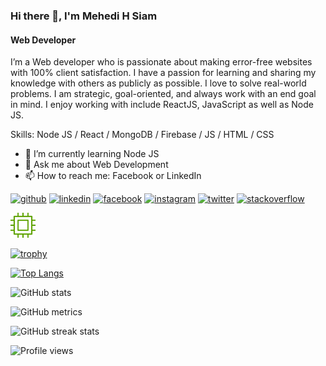 <!-- ![Web Developer](https://scontent.fdac8-1.fna.fbcdn.net/v/t1.6435-9/165002402_2941517186167789_152385527892614165_n.jpg?_nc_cat=100&ccb=1-5&_nc_sid=174925&_nc_eui2=AeGWnpwRsGA99dENm38qkPfAS6nG7lzENElLqcbuXMQ0SW3ep-3Re6xyqtCy9i8ClBn7J6N9sO0eZpTmFQSDYzfd&_nc_ohc=qeE0pWsE3p8AX88CJ2Z&_nc_ht=scontent.fdac8-1.fna&oh=21361f0d2dbcacc8836a4aa0549203f2&oe=61C385C7) -->

### Hi there 👋, I'm Mehedi H Siam
#### Web Developer


I’m a Web developer who is passionate about making error-free websites with 100% client satisfaction. I have a passion for learning and sharing my knowledge with others as publicly as possible. I love to solve real-world problems. I am strategic, goal-oriented, and always work with an end goal in mind. I enjoy working with include ReactJS, JavaScript as well as Node JS.

Skills: Node JS / React / MongoDB / Firebase / JS / HTML / CSS

- 🌱 I’m currently learning Node JS 
- 💬 Ask me about Web Development 
- 📫 How to reach me: Facebook or LinkedIn 


[<img src='https://cdn.jsdelivr.net/npm/simple-icons@3.0.1/icons/github.svg' alt='github' height='40'>](https://github.com/mehedihsiam)  [<img src='https://cdn.jsdelivr.net/npm/simple-icons@3.0.1/icons/linkedin.svg' alt='linkedin' height='40'>](https://www.linkedin.com/in/mehedihsiam/)  [<img src='https://cdn.jsdelivr.net/npm/simple-icons@3.0.1/icons/facebook.svg' alt='facebook' height='40'>](https://www.facebook.com/mehedihsiam537)  [<img src='https://cdn.jsdelivr.net/npm/simple-icons@3.0.1/icons/instagram.svg' alt='instagram' height='40'>](https://www.instagram.com/mehedihsiam/)  [<img src='https://cdn.jsdelivr.net/npm/simple-icons@3.0.1/icons/twitter.svg' alt='twitter' height='40'>](https://twitter.com/mehedihsiam)  [<img src='https://cdn.jsdelivr.net/npm/simple-icons@3.0.1/icons/stackoverflow.svg' alt='stackoverflow' height='40'>](https://stackoverflow.com/users/16839227)  

<a href='https://docs.github.com/en/developers'><img src='https://raw.githubusercontent.com/acervenky/animated-github-badges/master/assets/devbadge.gif' width='40' height='40'></a> 

[![trophy](https://github-profile-trophy.vercel.app/?username=mehedihsiam)](https://github.com/ryo-ma/github-profile-trophy)

[![Top Langs](https://github-readme-stats.vercel.app/api/top-langs/?username=anuraghazra&layout=compact)](https://github.com/anuraghazra/github-readme-stats)


![GitHub stats](https://github-readme-stats.vercel.app/api?username=mehedihsiam&show_icons=true)  

![GitHub metrics](https://metrics.lecoq.io/mehedihsiam)  

![GitHub streak stats](https://github-readme-streak-stats.herokuapp.com/?user=mehedihsiam)  

![Profile views](https://gpvc.arturio.dev/mehedihsiam)  
